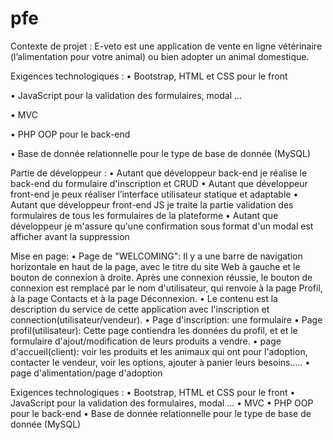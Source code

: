 # pfe
Contexte de projet :
E-veto est une application de vente en ligne vétérinaire (l’alimentation pour votre animal) ou bien adopter un animal domestique.

Exigences technologiques :
•	Bootstrap, HTML et CSS pour le front

•	JavaScript pour la validation des formulaires, modal ...

•	MVC

•	PHP OOP pour le back-end

•	Base de donnée relationnelle pour le type de base de donnée (MySQL)


Partie de développeur :
•	Autant que développeur back-end je réalise le back-end du formulaire d'inscription et CRUD
•	Autant que développeur front-end je peux réaliser l’interface utilisateur statique et adaptable
•	Autant que développeur front-end JS je traite la partie validation des formulaires de tous les formulaires de la plateforme
•	Autant que développeur je m'assure qu'une confirmation sous format d'un modal est afficher avant la suppression

Mise en page:
•	Page de "WELCOMING": Il y a une barre de navigation horizontale en haut de la page, avec le titre du site Web à gauche et le bouton de connexion à droite. Après une connexion réussie, le bouton de connexion est remplacé par le nom d'utilisateur, qui renvoie à la page Profil, à la page Contacts et à la page Déconnexion.
•	Le contenu est la description du service de cette application avec l'inscription et connection(utilisateur/vendeur).
•	Page d'inscription: une formulaire 
•	Page profil(utilisateur): Cette page contiendra les données du profil,  et  et le formulaire d'ajout/modification de leurs produits a vendre.
•	page d'accueil(client): voir les produits et les animaux qui ont pour l'adoption, contacter le vendeur, voir les options, ajouter à panier leurs besoins.....
• page d'alimentation/page d'adoption

Exigences technologiques :
•	Bootstrap, HTML et CSS pour le front
•	JavaScript pour la validation des formulaires, modal ...
•	MVC
•	PHP OOP pour le back-end
•	Base de donnée relationnelle pour le type de base de donnée (MySQL)






 

 
 

